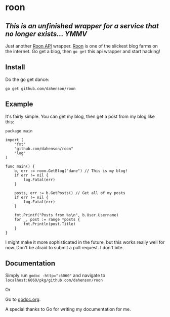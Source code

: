# roon

## _This is an unfinished wrapper for a service that no longer exists... YMMV_

Just another [Roon API](https://roon.io/developer) wrapper. [Roon](https://roon.io) is one of the slickest blog farms on the internet. Go get a blog, then `go get` this api wrapper and start hacking!

## Install
Do the go get dance:

`go get github.com/dahenson/roon`

## Example
It's fairly simple. You can get my blog, then get a post from my blog like this:


```
package main

import (
	"fmt"
	"github.com/dahenson/roon"
	"log"
)

func main() {
	b, err := roon.GetBlog("dane") // This is my blog!
	if err != nil {
		log.Fatal(err)
	}

	posts, err := b.GetPosts() // Get all of my posts
	if err != nil {
		log.Fatal(err)
	}

	fmt.Printf("Posts from %s\n", b.User.Username)
	for _, post := range *posts {
		fmt.Println(post.Title)
	}
}
```

I might make it more sophisticated in the future, but this works really well for now. Don't be afraid to submit a pull request. I don't bite.

## Documentation

Simply run `godoc -http=":6060"` and navigate to `localhost:6060/pkg/github.com/dahenson/roon`

Or

Go to [godoc.org](http://godoc.org/github.com/dahenson/roon).

A special thanks to Go for writing my documentation for me.
